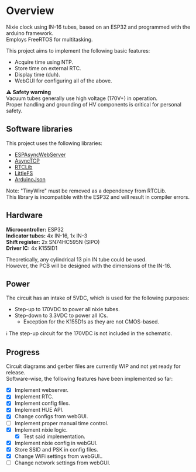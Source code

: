 # Overview
Nixie clock using IN-16 tubes, based on an ESP32 and programmed with the arduino framework.<br/>
Employs FreeRTOS for multitasking.  

This project aims to implement the following basic features:
 - Acquire time using NTP.
 - Store time on external RTC.
 - Display time (duh).
 - WebGUI for configuring all of the above. 

:warning: **Safety warning**</br>
Vacuum tubes generally use high voltage (170V+) in operation.<br/>
Proper handling and grounding of HV components is critical for personal safety.

## Software libraries
This project uses the following libraries:<br/>
- [ESPAsyncWebServer](https://github.com/me-no-dev/ESPAsyncWebServer)<br/>
- [AsyncTCP](https://github.com/me-no-dev/AsyncTCP)<br/>
- [RTCLib](https://github.com/adafruit/RTClib)<br/>
- [LittleFS](https://github.com/lorol/LITTLEFS)<br/>
- [ArduinoJson](https://github.com/bblanchon/ArduinoJson)<br/>

Note: "TinyWire" must be removed as a dependency from RTCLib.<br/>
This library is incompatible with the ESP32 and will result in compiler errors.

## Hardware
**Microcontroller:** ESP32</br>
**Indicator tubes:** 4x IN-16, 1x IN-3</br>
**Shift register:** 2x SN74HC595N (SIPO)</br>
**Driver IC:** 4x K155ID1

Theoretically, any cylindrical 13 pin IN tube could be used.<br/>
However, the PCB will be designed with the dimensions of the IN-16.

## Power
The circuit has an intake of 5VDC, which is used for the following purposes:
 - Step-up to 170VDC to power all nixie tubes. 
 - Step-down to 3.3VDC to power all ICs.
   - Exception for the K155D1s as they are not CMOS-based.

:information_source: The step-up circuit for the 170VDC is not included in the schematic.<br/>

## Progress
Circuit diagrams and gerber files are currently WIP and not yet ready for release.<br/>
Software-wise, the following features have been implemented so far:
 - [X] Implement webserver.
 - [X] Implement RTC.
 - [X] Implement config files.
 - [X] Implement HUE API.
 - [X] Change configs from webGUI.
 - [ ] Implement proper manual time control.
 - [x] Implement nixie logic.
   - [X] Test said implementation.
 - [X] Implement nixie config in webGUI.
 - [X] Store SSID and PSK in config files.
 - [X] Change WiFi settings from webGUI..
 - [ ] Change network settings from webGUI.
